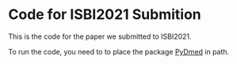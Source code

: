 # Code for ISBI2021 Submition
This is the code for the paper we submitted to ISBI2021.


To run the code, you need to to place the package [PyDmed](https://github.com/amirakbarnejad/PyDmed) in path.
